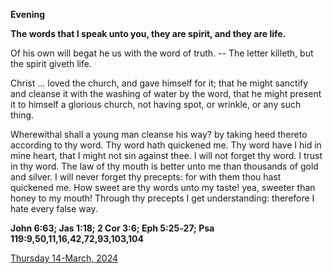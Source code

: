 **Evening**

**The words that I speak unto you, they are spirit, and they are life.**
 
Of his own will begat he us with the word of truth. -- The letter killeth, but the spirit giveth life.
 
Christ ... loved the church, and gave himself for it; that he might sanctify and cleanse it with the washing of water by the word, that he might present it to himself a glorious church, not having spot, or wrinkle, or any such thing.
 
Wherewithal shall a young man cleanse his way? by taking heed thereto according to thy word. Thy word hath quickened me. Thy word have I hid in mine heart, that I might not sin against thee. I will not forget thy word. I trust in thy word. The law of thy mouth is better unto me than thousands of gold and silver. I will never forget thy precepts: for with them thou hast quickened me. How sweet are thy words unto my taste! yea, sweeter than honey to my mouth! Through thy precepts I get understanding: therefore I hate every false way.  

**John 6:63; Jas 1:18; 2 Cor 3:6; Eph 5:25‑27; Psa 119:9,50,11,16,42,72,93,103,104**

[Thursday 14-March, 2024](https://t.me/daily_light)
